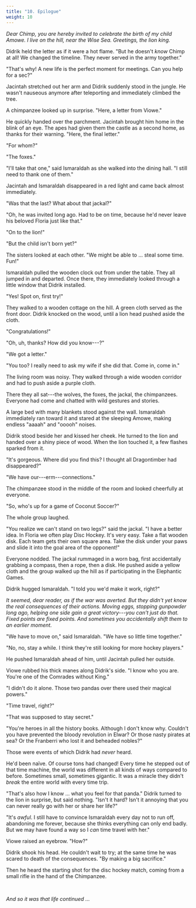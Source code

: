 ```yaml
---
title: "10. Epilogue"
weight: 10
---
```


_Dear Chimp, you are hereby invited to celebrate the birth of my child Amowe. I live on the hill, near the Wise Sea. Greetings, the lion king._

Didrik held the letter as if it were a hot flame. "But he doesn't _know_ Chimp at all! We changed the timeline. They never served in the army together."

"That's why! A new life is the perfect moment for meetings. Can you help for a sec?"

Jacintah stretched out her arm and Didrik suddenly stood in the jungle. He wasn't nauseous anymore after teleporting and immediately climbed the tree. 

A chimpanzee looked up in surprise. "Here, a letter from Viowe."

He quickly handed over the parchment. Jacintah brought him home in the blink of an eye. The apes had given them the castle as a second home, as thanks for their warning. "Here, the final letter."

"For whom?"

"The foxes."

"I'll take that one," said Ismaraldah as she walked into the dining hall. "I still need to thank one of them."

Jacintah and Ismaraldah disappeared in a red light and came back almost immediately. 

"Was that the last? What about that jackal?"

"Oh, he was invited long ago. Had to be on time, because he'd never leave his beloved Floria just like that."

"On to the lion!"

"But the child isn't born yet?"

The sisters looked at each other. "We might be able to ... steal some time. Fun!"

Ismaraldah pulled the wooden clock out from under the table. They all jumped in and departed. Once there, they immediately looked through a little window that Didrik installed. 

"Yes! Spot on, first try!"

They walked to a wooden cottage on the hill. A green cloth served as the front door. Didrik knocked on the wood, until a lion head pushed aside the cloth.

"Congratulations!"

"Oh, uh, thanks? How did you know---?"

"We got a letter."

"You too? I really need to ask my wife if she did that. Come in, come in."

The living room was noisy. They walked through a wide wooden corridor and had to push aside a purple cloth. 

There they all sat---the wolves, the foxes, the jackal, the chimpanzees. Everyone had come and chatted with wild gestures and stories.

A large bed with many blankets stood against the wall. Ismaraldah immediately ran toward it and stared at the sleeping Amowe, making endless "aaaah" and "ooooh" noises.

Didrik stood beside her and kissed her cheek. He turned to the lion and handed over a shiny piece of wood. When the lion touched it, a few flashes sparked from it.

"It's gorgeous. Where did you find this? I thought all Dragontimber had disappeared?"

"We have our---erm---connections."

The chimpanzee stood in the middle of the room and looked cheerfully at everyone. 

"So, who's up for a game of Coconut Soccer?"

The whole group laughed.

"You realize we can't stand on two legs?" said the jackal. "I have a better idea. In Floria we often play Disc Hockey. It's very easy. Take a flat wooden disk. Each team gets their own square area. Take the disk under your paws and slide it into the goal area of the opponent!"

Everyone nodded. The jackal rummaged in a worn bag, first accidentally grabbing a compass, then a rope, then a disk. He pushed aside a yellow cloth and the group walked up the hill as if participating in the Elephantic Games.

Didrik hugged Ismaraldah. "I told you we'd make it work, right?"

_It seemed, dear reader, as if the war was averted. But they didn't yet know the real consequences of their actions. Moving eggs, stopping gunpowder long ago, helping one side gain a great victory---you can't just do that. Fixed points are fixed points. And sometimes you accidentally shift them to an earlier moment._

"We have to move on," said Ismaraldah. "We have so little time together."

"No, no, stay a while. I think they're still looking for more hockey players."

He pushed Ismaraldah ahead of him, until Jacintah pulled her outside.

Viowe rubbed his thick manes along Didrik's side. "I know who you are. You're one of the Comrades without King."

"I didn't do it alone. Those two pandas over there used their magical powers."

"Time travel, right?"

"That was supposed to stay secret."

"You're heroes in all the history books. Although I don't know why. Couldn't you have prevented the bloody revolution in Elwar? Or those nasty pirates at sea? Or the Franberri who lost it and beheaded nobles?"

Those were events of which Didrik had _never_ heard. 

He'd been naïve. Of course tons had changed! Every time he stepped out of that time machine, the world was different in all kinds of ways compared to before. Sometimes small, sometimes gigantic. It was a miracle they didn't _break_ the entire world with every time trip.

"That's also how I know ... what you feel for that panda." Didrik turned to the lion in surprise, but said nothing. "Isn't it hard? Isn't it annoying that you can never really go with her or share her life?"

"It's _awful_. I still have to convince Ismaraldah every day not to run off, abandoning me forever, because she thinks everything can only end badly. But we may have found a way so I _can_ time travel with her."

Viowe raised an eyebrow. "How?"

Didrik shook his head. He couldn't wait to try; at the same time he was scared to death of the consequences. "By making a big sacrifice."

Then he heard the starting shot for the disc hockey match, coming from a small rifle in the hand of the Chimpanzee.

&nbsp;

_And so it was that life continued ..._
